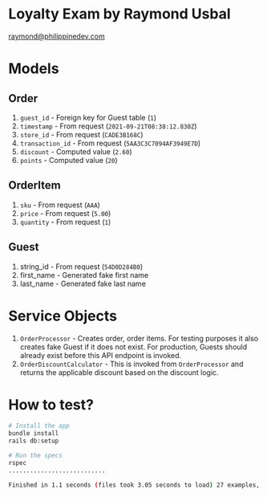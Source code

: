 # Loyalty Exam by Raymond Usbal
raymond@philippinedev.com

# Models
## Order
1.  `guest_id` - Foreign key for Guest table (`1`)
2.  `timestamp` - From request (`2021-09-21T08:38:12.830Z`)
3.  `store_id` - From request (`CADE3B168C`)
4.  `transaction_id` - From request (`5AA3C3C7094AF3949E7D`)
5.  `discount` - Computed value (`2.60`)
6.  `points` - Computed value (`20`)

## OrderItem
1.  `sku` - From request (`AAA`)
2.  `price` - From request (`5.00`)
3.  `quantity` - From request (`1`)

## Guest
1. string_id - From request (`54D0D284B0`)
2. first_name - Generated fake first name
3. last_name - Generated fake last name

# Service Objects
1.  `OrderProcessor` - Creates order, order items. For testing purposes it also creates fake Guest if it does not exist. For production, Guests should already exist before this API endpoint is invoked.
2.  `OrderDiscountCalculator` - This is invoked from `OrderProcessor` and returns the applicable discount based on the discount logic.

# How to test?
```bash
# Install the app
bundle install
rails db:setup

# Run the specs
rspec
...........................

Finished in 1.1 seconds (files took 3.05 seconds to load) 27 examples, 0 failures
```
